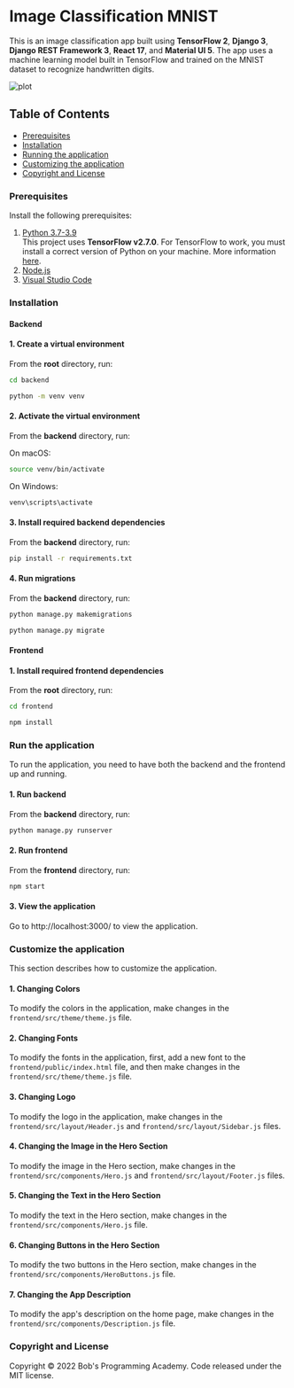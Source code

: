 # Image Classification MNIST

This is an image classification app built using **TensorFlow 2**, **Django 3**, **Django REST Framework 3**, **React 17**, and **Material UI 5**. The app uses a machine learning model built in TensorFlow and trained on the MNIST dataset to recognize handwritten digits.

![plot](https://github.com/BobsProgrammingAcademy/Image-Classification-MNIST/blob/master/frontend/src/assets/images/drawing_editor.png?raw=true)


## Table of Contents 
- [Prerequisites](#prerequisites)
- [Installation](#installation)
- [Running the application](#run-the-application)
- [Customizing the application](#customize-the-application)
- [Copyright and License](#copyright-and-license)


### Prerequisites

Install the following prerequisites:

1. [Python 3.7-3.9](https://www.python.org/downloads/)
<br>This project uses **TensorFlow v2.7.0**. For TensorFlow to work, you must install a correct version of Python on your machine. More information [here](https://www.tensorflow.org/install/source#tested_build_configurations).
2. [Node.js](https://nodejs.org/en/)
3. [Visual Studio Code](https://code.visualstudio.com/download)


### Installation

#### Backend

#### 1. Create a virtual environment

From the **root** directory, run:

```bash
cd backend
```
```bash
python -m venv venv
```

#### 2. Activate the virtual environment

From the **backend** directory, run:

On macOS:

```bash
source venv/bin/activate
```

On Windows:

```bash
venv\scripts\activate
```

#### 3. Install required backend dependencies

From the **backend** directory, run:

```bash
pip install -r requirements.txt
```

#### 4. Run migrations

From the **backend** directory, run:

```bash
python manage.py makemigrations
```

```bash
python manage.py migrate
```

#### Frontend

#### 1. Install required frontend dependencies

From the **root** directory, run:

```bash
cd frontend
```
```bash
npm install
```

### Run the application

To run the application, you need to have both the backend and the frontend up and running.

#### 1. Run backend

From the **backend** directory, run:

```bash
python manage.py runserver
```

#### 2. Run frontend

From the **frontend** directory, run:

```bash
npm start
```

#### 3. View the application

Go to http://localhost:3000/ to view the application.






### Customize the application

This section describes how to customize the application. 

#### 1. Changing Colors

To modify the colors in the application, make changes in the ```frontend/src/theme/theme.js``` file.

#### 2. Changing Fonts

To modify the fonts in the application, first, add a new font to the ```frontend/public/index.html``` file, and then make changes in the ```frontend/src/theme/theme.js``` file.

#### 3. Changing Logo

To modify the logo in the application, make changes in the ```frontend/src/layout/Header.js``` and ```frontend/src/layout/Sidebar.js``` files.

#### 4. Changing the Image in the Hero Section

To modify the image in the Hero section, make changes in the ```frontend/src/components/Hero.js``` and ```frontend/src/layout/Footer.js``` files.

#### 5. Changing the Text in the Hero Section

To modify the text in the Hero section, make changes in the ```frontend/src/components/Hero.js``` file.

#### 6. Changing Buttons in the Hero Section

To modify the two buttons in the Hero section, make changes in the ```frontend/src/components/HeroButtons.js``` file.

#### 7. Changing the App Description

To modify the app's description on the home page, make changes in the ```frontend/src/components/Description.js``` file.

### Copyright and License

Copyright © 2022 Bob's Programming Academy. Code released under the MIT license.
